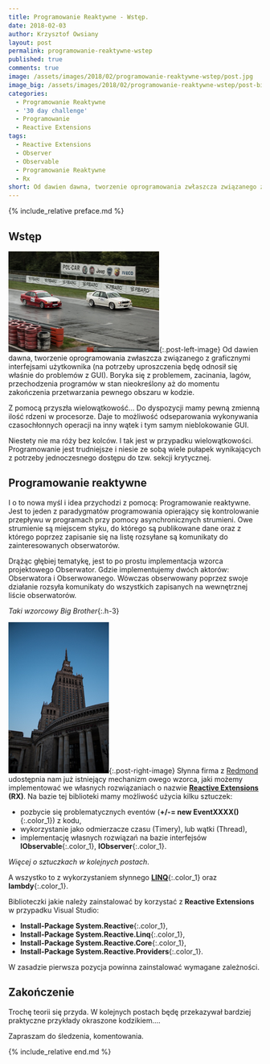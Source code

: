 ```yaml
---
title: Programowanie Reaktywne - Wstęp.
date: 2018-02-03
author: Krzysztof Owsiany
layout: post
permalink: programowanie-reaktywne-wstep
published: true
comments: true        
image: /assets/images/2018/02/programowanie-reaktywne-wstep/post.jpg
image_big: /assets/images/2018/02/programowanie-reaktywne-wstep/post-big.jpg
categories:
  - Programowanie Reaktywne
  - '30 day challenge'
  - Programowanie
  - Reactive Extensions
tags:
  - Reactive Extensions
  - Observer
  - Observable
  - Programowanie Reaktywne
  - Rx
short: Od dawien dawna, tworzenie oprogramowania zwłaszcza związanego z graficznymi interfejsami użytkownika (na potrzeby uproszczenia będę odnosił się właśnie do problemów z GUI). Boryka się z problemem, zacinania, lagów, przechodzenia programów w stan nieokreślony aż do momentu zakończenia przetwarzania pewnego obszaru w kodzie.
---
```

{% include_relative preface.md %}

## Wstęp
[![Wyścig do sekcji krytycznej!][post]][post-big]{:.post-left-image}
Od dawien dawna, tworzenie oprogramowania zwłaszcza związanego z graficznymi interfejsami użytkownika (na potrzeby uproszczenia będę odnosił się właśnie do problemów z GUI). 
Boryka się z problemem, zacinania, lagów, przechodzenia programów w stan nieokreślony aż do momentu zakończenia przetwarzania pewnego obszaru w kodzie.

Z pomocą przyszła wielowątkowość... 
Do dyspozycji mamy pewną zmienną ilość rdzeni w procesorze. Daje to możliwość odseparowania wykonywania czasochłonnych operacji na inny wątek i tym samym nieblokowanie GUI.

Niestety nie ma róży bez kolców. I tak jest w przypadku wielowątkowości. Programowanie jest trudniejsze i niesie ze sobą wiele pułapek wynikających z potrzeby jednoczesnego dostępu do tzw. sekcji krytycznej.

## Programowanie reaktywne
I o to nowa myśl i idea przychodzi z pomocą: Programowanie reaktywne. 
Jest to jeden z paradygmatów programowania opierający się kontrolowanie przepływu w programach przy pomocy asynchronicznych strumieni. Owe strumienie są miejscem styku, do którego są publikowane dane oraz z którego poprzez zapisanie się na listę rozsyłane są komunikaty do zainteresowanych obserwatorów. 

Drążąc głębiej tematykę, jest to po prostu implementacja wzorca projektowego Obserwator. Gdzie implementujemy dwóch aktorów: Obserwatora i Obserwowanego. Wówczas obserwowany poprzez swoje działanie rozsyła komunikaty do wszystkich zapisanych na wewnętrznej liście obserwatorów.

*Taki wzorcowy Big Brother*{:.h-3}

[![Reactive Extensions!][image1]][image1-big]{:.post-right-image}
Słynna firma z [Redmond][ms] udostępnia nam już istniejący mechanizm owego wzorca, jaki możemy implementować we własnych rozwiązaniach o nazwie **[Reactive Extensions] (RX)**. Na bazie tej biblioteki mamy możliwość użycia kilku sztuczek:
* pozbycie się problematycznych eventów (**+/-= new EventXXXX()**{:.color_1}) z kodu,
* wykorzystanie jako odmierzacze czasu (Timery), lub wątki (Thread),
* implementację własnych rozwiązań na bazie interfejsów **IObservable**{:.color_1}, **IObserver**{:.color_1}.

*Więcej o sztuczkach w kolejnych postach*.

A wszystko to z wykorzystaniem słynnego **[LINQ]**{:.color_1} oraz **lambdy**{:.color_1}.

Biblioteczki jakie należy zainstalować by korzystać z **Reactive Extensions** w przypadku Visual Studio:

* **Install-Package System.Reactive**{:.color_1},
* **Install-Package System.Reactive.Linq**{:.color_1},
* **Install-Package System.Reactive.Core**{:.color_1},
* **Install-Package System.Reactive.Providers**{:.color_1}.

W zasadzie pierwsza pozycja powinna zainstalować wymagane zależności.

## Zakończenie
Trochę teorii się przyda. W kolejnych postach będę przekazywał bardziej praktyczne przykłady okraszone kodzikiem....

Zapraszam do śledzenia, komentowania.

{% include_relative end.md %}

[post]: /assets/images/2018/02/programowanie-reaktywne-wstep/post.jpg
[post-big]: /assets/images/2018/02/programowanie-reaktywne-wstep/post-big.jpg

[image1]: /assets/images/2018/02/programowanie-reaktywne-wstep/image1.jpg
[image1-big]: /assets/images/2018/02/programowanie-reaktywne-wstep/image1-big.jpg

[linq]: https://msdn.microsoft.com/en-us/library/bb308959.aspx
[ms]: http://microsoft.com
[Reactive Extensions]: https://msdn.microsoft.com/en-us/library/hh242985(v=vs.103).aspx